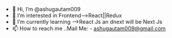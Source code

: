 - 👋 Hi, I’m @ashugautam009
- 👀 I’m interested in Frontend-->React||Redux
- 🌱 I’m currently learning -->React Js an dnext will be Next Js
- 📫 How to reach me ..Mail Me: - ashugautam009@gmail.com

<!---
ashugautam009/ashugautam009 is a ✨ special ✨ repository because its `README.md` (this file) appears on your GitHub profile.
You can click the Preview link to take a look at your changes.
--->
